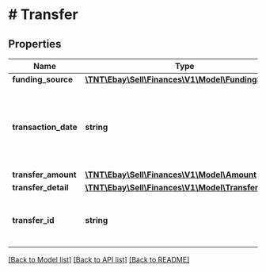 # # Transfer

## Properties

Name | Type | Description | Notes
------------ | ------------- | ------------- | -------------
**funding_source** | [**\TNT\Ebay\Sell\Finances\V1\Model\FundingSource**](FundingSource.md) |  | [optional]
**transaction_date** | **string** | This timestamp indicates the date/time of the transfer. The following (UTC) format is used: &lt;code&gt;YYYY-MM-DDTHH:MM:SS.SSSZ&lt;/code&gt;. For example, &lt;code&gt;2020-08-04T19:09:02.768Z&lt;/code&gt; | [optional]
**transfer_amount** | [**\TNT\Ebay\Sell\Finances\V1\Model\Amount**](Amount.md) |  | [optional]
**transfer_detail** | [**\TNT\Ebay\Sell\Finances\V1\Model\TransferDetail**](TransferDetail.md) |  | [optional]
**transfer_id** | **string** | The unique identifier of the &lt;code&gt;TRANSFER&lt;/code&gt; transaction type. This is the same value that was passed into the end of the call URI. | [optional]

[[Back to Model list]](../../README.md#models) [[Back to API list]](../../README.md#endpoints) [[Back to README]](../../README.md)

